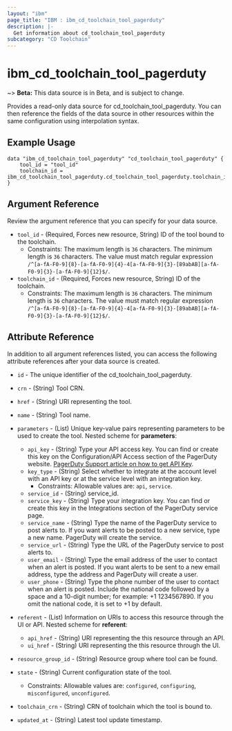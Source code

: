 ```yaml
---
layout: "ibm"
page_title: "IBM : ibm_cd_toolchain_tool_pagerduty"
description: |-
  Get information about cd_toolchain_tool_pagerduty
subcategory: "CD Toolchain"
---
```


# ibm_cd_toolchain_tool_pagerduty

~> **Beta:** This data source is in Beta, and is subject to change.

Provides a read-only data source for cd_toolchain_tool_pagerduty. You can then reference the fields of the data source in other resources within the same configuration using interpolation syntax.

## Example Usage

```hcl
data "ibm_cd_toolchain_tool_pagerduty" "cd_toolchain_tool_pagerduty" {
	tool_id = "tool_id"
	toolchain_id = ibm_cd_toolchain_tool_pagerduty.cd_toolchain_tool_pagerduty.toolchain_id
}
```

## Argument Reference

Review the argument reference that you can specify for your data source.

* `tool_id` - (Required, Forces new resource, String) ID of the tool bound to the toolchain.
  * Constraints: The maximum length is `36` characters. The minimum length is `36` characters. The value must match regular expression `/^[a-fA-F0-9]{8}-[a-fA-F0-9]{4}-4[a-fA-F0-9]{3}-[89abAB][a-fA-F0-9]{3}-[a-fA-F0-9]{12}$/`.
* `toolchain_id` - (Required, Forces new resource, String) ID of the toolchain.
  * Constraints: The maximum length is `36` characters. The minimum length is `36` characters. The value must match regular expression `/^[a-fA-F0-9]{8}-[a-fA-F0-9]{4}-4[a-fA-F0-9]{3}-[89abAB][a-fA-F0-9]{3}-[a-fA-F0-9]{12}$/`.

## Attribute Reference

In addition to all argument references listed, you can access the following attribute references after your data source is created.

* `id` - The unique identifier of the cd_toolchain_tool_pagerduty.
* `crn` - (String) Tool CRN.

* `href` - (String) URI representing the tool.

* `name` - (String) Tool name.

* `parameters` - (List) Unique key-value pairs representing parameters to be used to create the tool.
Nested scheme for **parameters**:
	* `api_key` - (String) Type your API access key. You can find or create this key on the Configuration/API Access section of the PagerDuty website. [PagerDuty Support article on how to get API Key](https://support.pagerduty.com/hc/en-us/articles/202829310-Generating-an-API-Key).
	* `key_type` - (String) Select whether to integrate at the account level with an API key or at the service level with an integration key.
	  * Constraints: Allowable values are: `api`, `service`.
	* `service_id` - (String) service_id.
	* `service_key` - (String) Type your integration key. You can find or create this key in the Integrations section of the PagerDuty service page.
	* `service_name` - (String) Type the name of the PagerDuty service to post alerts to. If you want alerts to be posted to a new service, type a new name. PagerDuty will create the service.
	* `service_url` - (String) Type the URL of the PagerDuty service to post alerts to.
	* `user_email` - (String) Type the email address of the user to contact when an alert is posted. If you want alerts to be sent to a new email address, type the address and PagerDuty will create a user.
	* `user_phone` - (String) Type the phone number of the user to contact when an alert is posted. Include the national code followed by a space and a 10-digit number; for example: +1 1234567890. If you omit the national code, it is set to +1 by default.

* `referent` - (List) Information on URIs to access this resource through the UI or API.
Nested scheme for **referent**:
	* `api_href` - (String) URI representing the this resource through an API.
	* `ui_href` - (String) URI representing the this resource through the UI.

* `resource_group_id` - (String) Resource group where tool can be found.

* `state` - (String) Current configuration state of the tool.
  * Constraints: Allowable values are: `configured`, `configuring`, `misconfigured`, `unconfigured`.

* `toolchain_crn` - (String) CRN of toolchain which the tool is bound to.


* `updated_at` - (String) Latest tool update timestamp.


